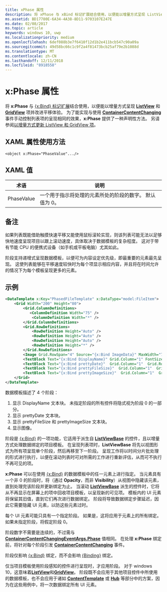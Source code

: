 ```yaml
---
title: xPhase 属性
description: 将 xPhase 与 xBind 标记扩展结合使用，以便能以增量方式呈现 ListView 和 GridView 项并改进平移体验。
ms.assetid: BD17780E-6A34-4A38-8D11-9703107E247E
ms.date: 02/08/2017
ms.topic: article
keywords: windows 10, uwp
ms.localizationpriority: medium
ms.openlocfilehash: 6def088b3e7f6410f12d1b2e411bcb547c90a09a
ms.sourcegitcommit: 49d58bc66c1c9f2a4f81473bcb25af79e2b1088d
ms.translationtype: MT
ms.contentlocale: zh-CN
ms.lasthandoff: 12/11/2018
ms.locfileid: "8918558"
---
```

# <a name="xphase-attribute"></a>x:Phase 属性


将 **x:Phase** 与 [{x:Bind} 标记扩展](x-bind-markup-extension.md)结合使用，以便能以增量方式呈现 [**ListView**](https://msdn.microsoft.com/library/windows/apps/br242878) 和 [**GridView**](https://msdn.microsoft.com/library/windows/apps/br242705) 项并改进平移体验。 为了能实现与使用 [**ContainerContentChanging**](https://msdn.microsoft.com/library/windows/apps/dn298914) 事件手动控制列表项的呈现相同的效果，**x:Phase** 提供了一种声明性方法。 另请参阅[以增量方式更新 ListView 和 GridView 项](../debug-test-perf/optimize-gridview-and-listview.md#update-items-incrementally)。

## <a name="xaml-attribute-usage"></a>XAML 属性使用方法


``` syntax
<object x:Phase="PhaseValue".../>
```

## <a name="xaml-values"></a>XAML 值


| 术语 | 说明 |
|------|-------------|
| PhaseValue | 一个用于指示将处理的元素所处的阶段的数字。 默认值为 0。 | 

## <a name="remarks"></a>备注

如果列表既能借助触摸快速平移又能使用鼠标滚轮实现，则该列表可能无法以足够快地速度呈现项目以跟上滚动速度，具体取决于数据模板的复杂程度。 这对于带有节能 CPU 的便携式设备（如手机或平板电脑）尤其如此。

阶段支持递增式呈现数据模板，以便可为内容设定优先级，即最重要的元素最先呈现。 这使列表能够在平移速度较快时为每个项显示相应内容，并且将在时间允许的情况下为每个模板呈现更多的元素。

## <a name="example"></a>示例

```xml
<DataTemplate x:Key="PhasedFileTemplate" x:DataType="model:FileItem">
    <Grid Width="200" Height="80">
        <Grid.ColumnDefinitions>
           <ColumnDefinition Width="75" />
            <ColumnDefinition Width="*" />
        </Grid.ColumnDefinitions>
        <Grid.RowDefinitions>
            <RowDefinition Height="Auto" />
            <RowDefinition Height="Auto" />
            <RowDefinition Height="Auto" />
            <RowDefinition Height="*" />
        </Grid.RowDefinitions>
        <Image Grid.RowSpan="4" Source="{x:Bind ImageData}" MaxWidth="70" MaxHeight="70" x:Phase="3"/>
        <TextBlock Text="{x:Bind DisplayName}" Grid.Column="1" FontSize="12"/>
        <TextBlock Text="{x:Bind prettyDate}"  Grid.Column="1"  Grid.Row="1" FontSize="12" x:Phase="1"/>
        <TextBlock Text="{x:Bind prettyFileSize}"  Grid.Column="1"  Grid.Row="2" FontSize="12" x:Phase="2"/>
        <TextBlock Text="{x:Bind prettyImageSize}"  Grid.Column="1"  Grid.Row="3" FontSize="12" x:Phase="2"/>
    </Grid>
</DataTemplate>
```

数据模板描述了 4 个阶段：

1.  显示 DisplayName 文本块。 未指定阶段的所有控件将隐式视为阶段 0 的一部分。
2.  显示 prettyDate 文本块。
3.  显示 prettyFileSize 和 prettyImageSize 文本块。
4.  显示图像。

阶段是 [{x:Bind}](x-bind-markup-extension.md) 的一项功能，它适用于派生自 [**ListViewBase**](https://msdn.microsoft.com/library/windows/apps/br242879) 的控件，且以增量方式处理数据绑定的项目模板。 在呈现列表项时，**ListViewBase** 将先以视图形式为所有项呈现单个阶段，然后再移至下一阶段。 呈现工作将以时间分片批处理的形式进行执行，以便在滚动列表时可对所需的工作进行重新评估，从而可不执行不再可见的项。

**x:Phase** 可以在使用 [{x:Bind}](x-bind-markup-extension.md) 的数据模板中的任一元素上进行指定。 当元素具有一个非 0 的阶段时，将（通过 **Opacity**，而非 **Visibility**）从视图中隐藏该元素，直到处理完该阶段并更新绑定为止。 当滚动 [**ListViewBase**](https://msdn.microsoft.com/library/windows/apps/br242879) 派生的控件时，它将从不再显示在屏幕上的项中回收项目模板，以呈现新的可见项。 模板内的 UI 元素将保留其旧值，直到它们再次进行数据绑定。 阶段将导致数据绑定步骤延迟，因此它需要隐藏 UI 元素，以防这些元素过时。

每个 UI 元素可能只具有一个指定阶段。 如果是，这将应用于元素上的所有绑定。 如果未指定阶段，将假定阶段 0。

阶段数字不需要是连续的，不过需与 [**ContainerContentChangingEventArgs.Phase**](https://msdn.microsoft.com/library/windows/apps/dn298493) 值相同。 在处理 **x:Phase** 绑定前，将针对每个阶段引发 [**ContainerContentChanging**](https://msdn.microsoft.com/library/windows/apps/dn298914) 事件。

阶段仅影响 [{x:Bind}](x-bind-markup-extension.md) 绑定，而不会影响 [{Binding}](binding-markup-extension.md) 绑定。

仅当项目模板使用阶段感知的控件进行呈现时，才应用阶段。 对于 windows 10，这意味着[**ListView**](https://msdn.microsoft.com/library/windows/apps/br242878)和[**GridView**](https://msdn.microsoft.com/library/windows/apps/br242705)。 阶段既不会应用于其他项目控件中所使用的数据模板，也不会应用于诸如 [**ContentTemplate**](https://msdn.microsoft.com/library/windows/apps/br209369) 或 [**Hub**](https://msdn.microsoft.com/library/windows/apps/dn251843) 等部分中的方案，因为在这些用例中，将一次数据绑定所有 UI 元素。

